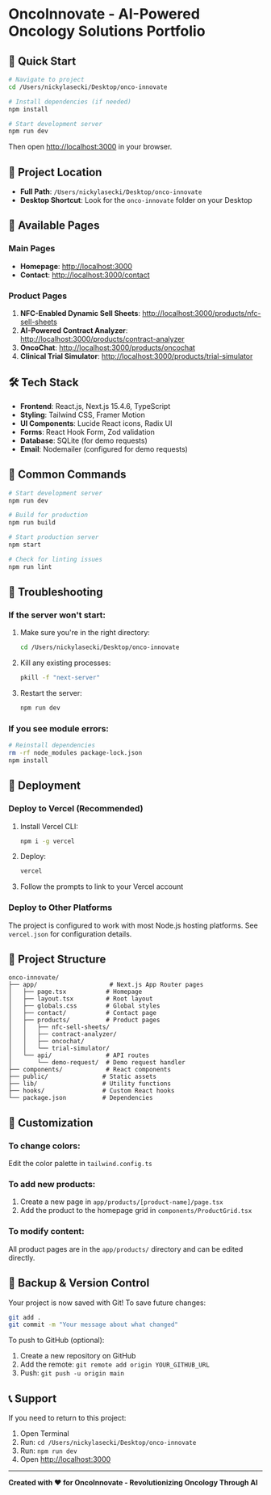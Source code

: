 # OncoInnovate - AI-Powered Oncology Solutions Portfolio

## 🚀 Quick Start

```bash
# Navigate to project
cd /Users/nickylasecki/Desktop/onco-innovate

# Install dependencies (if needed)
npm install

# Start development server
npm run dev
```

Then open [http://localhost:3000](http://localhost:3000) in your browser.

## 📁 Project Location
- **Full Path**: `/Users/nickylasecki/Desktop/onco-innovate`
- **Desktop Shortcut**: Look for the `onco-innovate` folder on your Desktop

## 🎯 Available Pages

### Main Pages
- **Homepage**: [http://localhost:3000](http://localhost:3000)
- **Contact**: [http://localhost:3000/contact](http://localhost:3000/contact)

### Product Pages
1. **NFC-Enabled Dynamic Sell Sheets**: [http://localhost:3000/products/nfc-sell-sheets](http://localhost:3000/products/nfc-sell-sheets)
2. **AI-Powered Contract Analyzer**: [http://localhost:3000/products/contract-analyzer](http://localhost:3000/products/contract-analyzer)
3. **OncoChat**: [http://localhost:3000/products/oncochat](http://localhost:3000/products/oncochat)
4. **Clinical Trial Simulator**: [http://localhost:3000/products/trial-simulator](http://localhost:3000/products/trial-simulator)

## 🛠️ Tech Stack
- **Frontend**: React.js, Next.js 15.4.6, TypeScript
- **Styling**: Tailwind CSS, Framer Motion
- **UI Components**: Lucide React icons, Radix UI
- **Forms**: React Hook Form, Zod validation
- **Database**: SQLite (for demo requests)
- **Email**: Nodemailer (configured for demo requests)

## 📝 Common Commands

```bash
# Start development server
npm run dev

# Build for production
npm run build

# Start production server
npm start

# Check for linting issues
npm run lint
```

## 🔧 Troubleshooting

### If the server won't start:
1. Make sure you're in the right directory:
   ```bash
   cd /Users/nickylasecki/Desktop/onco-innovate
   ```

2. Kill any existing processes:
   ```bash
   pkill -f "next-server"
   ```

3. Restart the server:
   ```bash
   npm run dev
   ```

### If you see module errors:
```bash
# Reinstall dependencies
rm -rf node_modules package-lock.json
npm install
```

## 🚀 Deployment

### Deploy to Vercel (Recommended)
1. Install Vercel CLI:
   ```bash
   npm i -g vercel
   ```

2. Deploy:
   ```bash
   vercel
   ```

3. Follow the prompts to link to your Vercel account

### Deploy to Other Platforms
The project is configured to work with most Node.js hosting platforms. See `vercel.json` for configuration details.

## 📂 Project Structure

```
onco-innovate/
├── app/                    # Next.js App Router pages
│   ├── page.tsx           # Homepage
│   ├── layout.tsx         # Root layout
│   ├── globals.css        # Global styles
│   ├── contact/           # Contact page
│   ├── products/          # Product pages
│   │   ├── nfc-sell-sheets/
│   │   ├── contract-analyzer/
│   │   ├── oncochat/
│   │   └── trial-simulator/
│   └── api/               # API routes
│       └── demo-request/  # Demo request handler
├── components/            # React components
├── public/               # Static assets
├── lib/                  # Utility functions
├── hooks/                # Custom React hooks
└── package.json          # Dependencies

```

## 🎨 Customization

### To change colors:
Edit the color palette in `tailwind.config.ts`

### To add new products:
1. Create a new page in `app/products/[product-name]/page.tsx`
2. Add the product to the homepage grid in `components/ProductGrid.tsx`

### To modify content:
All product pages are in the `app/products/` directory and can be edited directly.

## 💾 Backup & Version Control

Your project is now saved with Git! To save future changes:

```bash
git add .
git commit -m "Your message about what changed"
```

To push to GitHub (optional):
1. Create a new repository on GitHub
2. Add the remote: `git remote add origin YOUR_GITHUB_URL`
3. Push: `git push -u origin main`

## 📞 Support

If you need to return to this project:
1. Open Terminal
2. Run: `cd /Users/nickylasecki/Desktop/onco-innovate`
3. Run: `npm run dev`
4. Open [http://localhost:3000](http://localhost:3000)

---

**Created with ❤️ for OncoInnovate - Revolutionizing Oncology Through AI**